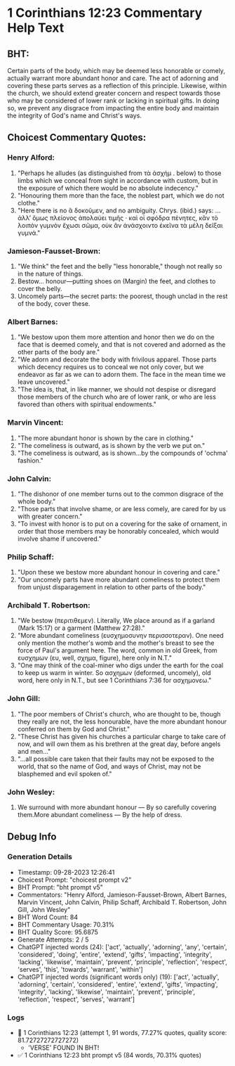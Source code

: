 # 1 Corinthians 12:23 Commentary Help Text

## BHT:
Certain parts of the body, which may be deemed less honorable or comely, actually warrant more abundant honor and care. The act of adorning and covering these parts serves as a reflection of this principle. Likewise, within the church, we should extend greater concern and respect towards those who may be considered of lower rank or lacking in spiritual gifts. In doing so, we prevent any disgrace from impacting the entire body and maintain the integrity of God's name and Christ's ways.

## Choicest Commentary Quotes:
### Henry Alford:
1. "Perhaps he alludes (as distinguished from τὰ ἀσχήμ . below) to those limbs which we conceal from sight in accordance with custom, but in the exposure of which there would be no absolute indecency." 
2. "Honouring them more than the face, the noblest part, which we do not clothe."
3. "Here there is no ἃ δοκοῦμεν, and no ambiguity. Chrys. (ibid.) says: … ἀλλʼ ὅμως πλείονος ἀπολαύει τιμῆς · καὶ οἱ σφόδρα πένητες, κἂν τὸ λοιπὸν γυμνὸν ἔχωσι σῶμα, οὐκ ἂν ἀνάσχοιντο ἐκεῖνα τὰ μέλη δεῖξαι γυμνά."

### Jamieson-Fausset-Brown:
1. "We think" the feet and the belly "less honorable," though not really so in the nature of things.
2. Bestow... honour—putting shoes on (Margin) the feet, and clothes to cover the belly.
3. Uncomely parts—the secret parts: the poorest, though unclad in the rest of the body, cover these.

### Albert Barnes:
1. "We bestow upon them more attention and honor then we do on the face that is deemed comely, and that is not covered and adorned as the other parts of the body are."
2. "We adorn and decorate the body with frivilous apparel. Those parts which decency requires us to conceal we not only cover, but we endeavor as far as we can to adorn them. The face in the mean time we leave uncovered."
3. "The idea is, that, in like manner, we should not despise or disregard those members of the church who are of lower rank, or who are less favored than others with spiritual endowments."

### Marvin Vincent:
1. "The more abundant honor is shown by the care in clothing."
2. "The comeliness is outward, as is shown by the verb we put on."
3. "The comeliness is outward, as is shown...by the compounds of 'ochma' fashion."

### John Calvin:
1. "The dishonor of one member turns out to the common disgrace of the whole body."
2. "Those parts that involve shame, or are less comely, are cared for by us with greater concern."
3. "To invest with honor is to put on a covering for the sake of ornament, in order that those members may be honorably concealed, which would involve shame if uncovered."

### Philip Schaff:
1. "Upon these we bestow more abundant honour in covering and care."
2. "Our uncomely parts have more abundant comeliness to protect them from unjust disparagement in relation to other parts of the body."

### Archibald T. Robertson:
1. "We bestow (περιτιθεμεν). Literally, We place around as if a garland (Mark 15:17) or a garment (Matthew 27:28)."
2. "More abundant comeliness (ευσχημοσυνην περισσοτεραν). One need only mention the mother's womb and the mother's breast to see the force of Paul's argument here. The word, common in old Greek, from ευσχημων (ευ, well, σχημα, figure), here only in N.T."
3. "One may think of the coal-miner who digs under the earth for the coal to keep us warm in winter. So ασχημων (deformed, uncomely), old word, here only in N.T., but see 1 Corinthians 7:36 for ασχημονεω."

### John Gill:
1. "The poor members of Christ's church, who are thought to be, though they really are not, the less honourable, have the more abundant honour conferred on them by God and Christ."
2. "These Christ has given his churches a particular charge to take care of now, and will own them as his brethren at the great day, before angels and men..."
3. "...all possible care taken that their faults may not be exposed to the world, that so the name of God, and ways of Christ, may not be blasphemed and evil spoken of."

### John Wesley:
1. We surround with more abundant honour — By so carefully covering them.More abundant comeliness — By the help of dress.


## Debug Info
### Generation Details
- Timestamp: 09-28-2023 12:26:41
- Choicest Prompt: "choicest prompt v2"
- BHT Prompt: "bht prompt v5"
- Commentators: "Henry Alford, Jamieson-Fausset-Brown, Albert Barnes, Marvin Vincent, John Calvin, Philip Schaff, Archibald T. Robertson, John Gill, John Wesley"
- BHT Word Count: 84
- BHT Commentary Usage: 70.31%
- BHT Quality Score: 95.6875
- Generate Attempts: 2 / 5
- ChatGPT injected words (24):
	['act', 'actually', 'adorning', 'any', 'certain', 'considered', 'doing', 'entire', 'extend', 'gifts', 'impacting', 'integrity', 'lacking', 'likewise', 'maintain', 'prevent', 'principle', 'reflection', 'respect', 'serves', 'this', 'towards', 'warrant', 'within']
- ChatGPT injected words (significant words only) (19):
	['act', 'actually', 'adorning', 'certain', 'considered', 'entire', 'extend', 'gifts', 'impacting', 'integrity', 'lacking', 'likewise', 'maintain', 'prevent', 'principle', 'reflection', 'respect', 'serves', 'warrant']

### Logs
- 🔄 1 Corinthians 12:23 (attempt 1, 91 words, 77.27% quotes, quality score: 81.72727272727272) 
	- 'VERSE' FOUND IN BHT!
- ✅ 1 Corinthians 12:23 bht prompt v5 (84 words, 70.31% quotes)